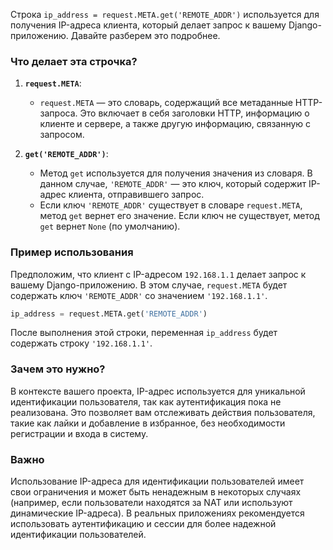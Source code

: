 Строка `ip_address = request.META.get('REMOTE_ADDR')` используется для получения IP-адреса клиента, который делает запрос к вашему Django-приложению. Давайте разберем это подробнее.

### Что делает эта строчка?

1. **`request.META`**:
    - `request.META` — это словарь, содержащий все метаданные HTTP-запроса. Это включает в себя заголовки HTTP, информацию о клиенте и сервере, а также другую информацию, связанную с запросом.

2. **`get('REMOTE_ADDR')`**:
    - Метод `get` используется для получения значения из словаря. В данном случае, `'REMOTE_ADDR'` — это ключ, который содержит IP-адрес клиента, отправившего запрос.
    - Если ключ `'REMOTE_ADDR'` существует в словаре `request.META`, метод `get` вернет его значение. Если ключ не существует, метод `get` вернет `None` (по умолчанию).

### Пример использования

Предположим, что клиент с IP-адресом `192.168.1.1` делает запрос к вашему Django-приложению. В этом случае, `request.META` будет содержать ключ `'REMOTE_ADDR'` со значением `'192.168.1.1'`.

```python
ip_address = request.META.get('REMOTE_ADDR')
```

После выполнения этой строки, переменная `ip_address` будет содержать строку `'192.168.1.1'`.

### Зачем это нужно?

В контексте вашего проекта, IP-адрес используется для уникальной идентификации пользователя, так как аутентификация пока не реализована. Это позволяет вам отслеживать действия пользователя, такие как лайки и добавление в избранное, без необходимости регистрации и входа в систему.

### Важно

Использование IP-адреса для идентификации пользователей имеет свои ограничения и может быть ненадежным в некоторых случаях (например, если пользователи находятся за NAT или используют динамические IP-адреса). В реальных приложениях рекомендуется использовать аутентификацию и сессии для более надежной идентификации пользователей.